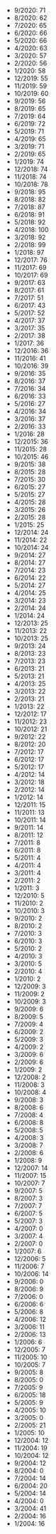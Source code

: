 *  9/2020: 71
*  8/2020: 62
*  7/2020: 65
*  6/2020: 66
*  5/2020: 66
*  4/2020: 63
*  3/2020: 57
*  2/2020: 56
*  1/2020: 58
*  12/2019: 55
*  11/2019: 59
*  10/2019: 60
*  9/2019: 56
*  8/2019: 65
*  7/2019: 64
*  6/2019: 72
*  5/2019: 71
*  4/2019: 65
*  3/2019: 71
*  2/2019: 65
*  1/2019: 74
*  12/2018: 74
*  11/2018: 74
*  10/2018: 78
*  9/2018: 95
*  8/2018: 82
*  7/2018: 87
*  6/2018: 91
*  5/2018: 92
*  4/2018: 100
*  3/2018: 92
*  2/2018: 99
*  1/2018: 97
*  12/2017: 76
*  11/2017: 69
*  10/2017: 69
*  9/2017: 63
*  8/2017: 61
*  7/2017: 51
*  6/2017: 43
*  5/2017: 52
*  4/2017: 37
*  3/2017: 35
*  2/2017: 38
*  1/2017: 36
*  12/2016: 36
*  11/2016: 41
*  10/2016: 39
*  9/2016: 35
*  8/2016: 37
*  7/2016: 34
*  6/2016: 33
*  5/2016: 27
*  4/2016: 34
*  3/2016: 37
*  2/2016: 33
*  1/2016: 28
*  12/2015: 36
*  11/2015: 28
*  10/2015: 46
*  9/2015: 38
*  8/2015: 28
*  7/2015: 30
*  6/2015: 27
*  5/2015: 27
*  4/2015: 28
*  3/2015: 26
*  2/2015: 28
*  1/2015: 25
*  12/2014: 24
*  11/2014: 22
*  10/2014: 24
*  9/2014: 27
*  8/2014: 27
*  7/2014: 23
*  6/2014: 22
*  5/2014: 27
*  4/2014: 25
*  3/2014: 23
*  2/2014: 24
*  1/2014: 24
*  12/2013: 25
*  11/2013: 22
*  10/2013: 25
*  9/2013: 24
*  8/2013: 23
*  7/2013: 23
*  6/2013: 21
*  5/2013: 21
*  4/2013: 25
*  3/2013: 22
*  2/2013: 21
*  1/2013: 22
*  12/2012: 17
*  11/2012: 23
*  10/2012: 21
*  9/2012: 22
*  8/2012: 20
*  7/2012: 17
*  6/2012: 17
*  5/2012: 17
*  4/2012: 14
*  3/2012: 18
*  2/2012: 14
*  1/2012: 14
*  12/2011: 15
*  11/2011: 13
*  10/2011: 14
*  9/2011: 14
*  8/2011: 12
*  7/2011: 8
*  6/2011: 8
*  5/2011: 4
*  4/2011: 4
*  3/2011: 4
*  2/2011: 2
*  1/2011: 3
*  12/2010: 5
*  11/2010: 2
*  10/2010: 3
*  9/2010: 2
*  8/2010: 2
*  7/2010: 3
*  6/2010: 3
*  5/2010: 2
*  4/2010: 3
*  3/2010: 5
*  2/2010: 4
*  1/2010: 2
*  12/2009: 3
*  11/2009: 2
*  10/2009: 3
*  9/2009: 6
*  8/2009: 5
*  7/2009: 4
*  6/2009: 2
*  5/2009: 3
*  4/2009: 2
*  3/2009: 6
*  2/2009: 6
*  1/2009: 2
*  12/2008: 2
*  11/2008: 3
*  10/2008: 4
*  9/2008: 3
*  8/2008: 6
*  7/2008: 4
*  6/2008: 8
*  5/2008: 5
*  4/2008: 3
*  3/2008: 7
*  2/2008: 6
*  1/2008: 9
*  12/2007: 14
*  11/2007: 15
*  10/2007: 7
*  9/2007: 5
*  8/2007: 3
*  7/2007: 7
*  6/2007: 5
*  5/2007: 3
*  4/2007: 0
*  3/2007: 4
*  2/2007: 0
*  1/2007: 6
*  12/2006: 5
*  11/2006: 7
*  10/2006: 14
*  9/2006: 0
*  8/2006: 9
*  7/2006: 0
*  6/2006: 6
*  5/2006: 8
*  4/2006: 12
*  3/2006: 11
*  2/2006: 13
*  1/2006: 6
*  12/2005: 7
*  11/2005: 10
*  10/2005: 7
*  9/2005: 8
*  8/2005: 0
*  7/2005: 9
*  6/2005: 18
*  5/2005: 9
*  4/2005: 10
*  3/2005: 0
*  2/2005: 21
*  1/2005: 10
*  12/2004: 12
*  11/2004: 19
*  10/2004: 12
*  9/2004: 12
*  8/2004: 0
*  7/2004: 14
*  6/2004: 20
*  5/2004: 14
*  4/2004: 0
*  3/2004: 41
*  2/2004: 16
*  1/2004: 16